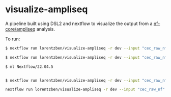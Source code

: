 # visualize-ampliseq

A pipeline built using DSL2 and nextflow to visualize the output from a [nf-core/ampliseq](https://github.com/nf-core/ampliseq) analysis. 

To run:
```bash
$ nextflow run lorentzben/visualize-ampliseq -r dev --input "cec_raw_nf" --ioi "condition" --metadata "cec_raw_nf/all_days_sbm_cec_nf_treatment_metadata.tsv" -profile local,docker

$ nextflow run lorentzben/visualize-ampliseq -r dev --input "cec_raw_nf" --ioi "condition" --metadata "cec_raw_nf/all_days_sbm_cec_q2_metadata.tsv" -profile slurm,singularity

$ ml Nextflow/22.04.5


$ nextflow run lorentzben/visualize-ampliseq -r dev --input "cec_raw_nf" --ioi "condition" --metadata "cec_raw_nf/all_days_sbm_cec_q2_metadata.tsv" -profile slurm,singularity -latest -resume

nextflow run lorentzben/visualize-ampliseq -r dev --input "cec_raw_nf" --ioi "condition" --metadata "cec_raw_nf/all_days_sbm_cec_q2_metadata.tsv" -profile slurm,singularity -latest -resume
```